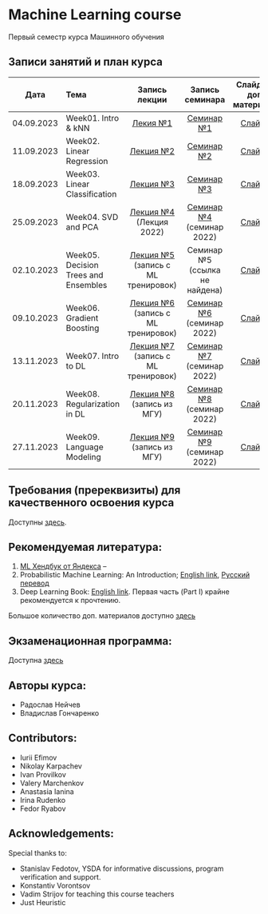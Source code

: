 # Machine Learning course

Первый семестр курса Машинного обучения

## Записи занятий и план курса

| Дата   | Тема                | Запись лекции | Запись семинара | Слайды и доп. материалы | Домашнее задание                  | Дедлайн          | Комментарии |
|:------:|:-----------------------|:------------:|:------------:|:-----------------------:|:------------------------:|:----------------------:|:----------------------:|
| 04.09.2023 | Week01. Intro & kNN| [Лекия №1](https://www.youtube.com/watch?v=7KNqvYwPvSc&list=PLJR10EXrBaAtTCcgu58A_-wMoHYWW-_ev&index=1)  | [Семинар №1](https://www.youtube.com/watch?v=PKlVqALjV4Q&list=PLJR10EXrBaAtTCcgu58A_-wMoHYWW-_ev&index=2) | [Слайды](./week0_01_naive_bayes/lect001_intro_knn_naive_bayes.pdf) | [hw01_knn](./homeworks/hw01_knn) | 
| 11.09.2023 | Week02. Linear Regression| [Лекция №2](https://www.youtube.com/watch?v=q88RNRbQuqQ&list=PLJR10EXrBaAtTCcgu58A_-wMoHYWW-_ev&index=3) | [Семинар №2](https://www.youtube.com/watch?v=Ty_eDpm9bDY&list=PLJR10EXrBaAtTCcgu58A_-wMoHYWW-_ev&index=4) | [Слайды](./week0_02_linear_reg/lect002_linear_regression.pdf) | [hw02_laplace](./homeworks/hw02_laplace) | | 
| 18.09.2023 | Week03. Linear Classification| [Лекция №3](https://www.youtube.com/watch?v=uMqNy2CI-xE&list=PLJR10EXrBaAtTCcgu58A_-wMoHYWW-_ev&index=5) | [Семинар №3](https://www.youtube.com/watch?v=P-VnVv3QeMw&list=PLJR10EXrBaAtTCcgu58A_-wMoHYWW-_ev&index=6)| [Слайды](./week0_03_linear_classification/ml-course_lect003_logistic_regression.pdf) | [hw03_derivatives](./homeworks/hw03_derivatives) | | | 
| 25.09.2023 | Week04. SVD and PCA| [Лекция №4](https://youtu.be/mlA-XxC9Ugg) (Лекция 2022) | [Семинар №4](https://youtu.be/z-JqKoyHHRI) (семинар 2022) | [Слайды](./week0_04_svm_pca/ml-course_lect004_svm_pca.pdf) | [hw04_power_iteration](./homeworks/hw04_power_iteration) | | 
| 02.10.2023 | Week05. Decision Trees and Ensembles| [Лекция №5](https://www.youtube.com/live/rBIVch1h5qc?si=qHexQqBk8o_13JqH) (запись с ML тренировок)| Cеминар №5 (ссылка не найдена)| [Слайды](https://github.com/girafe-ai/ml-course/blob/23f_yandex_ml_trainings/step04_trees_and_forests/lect004_trees_and_ensembles.pdf) | [hw05_bagging_and_oob](./homeworks/hw05_bagging_and_oob) | | 
| 09.10.2023 | Week06. Gradient Boosting| [Лекция №6](https://www.youtube.com/live/DqUtGa99_H8?si=oeOCElk1_Ngfbtsx) (запись с ML тренировок) | [Семинар №6](https://youtu.be/4vo39B6M270) (семинар 2022)| [Слайды](https://github.com/girafe-ai/ml-course/blob/23f_yandex_ml_trainings/step05_gradient_boosting/lect005_boosting.pdf) | [hw06_boosting](./homeworks/hw06_boosting) | | 
| 13.11.2023 | Week07. Intro to DL| [Лекция №7](https://www.youtube.com/live/lK1JumpenyU?si=3mq_JpShTvZGJVdV) (запись с ML тренировок) | [Семинар №7](https://youtu.be/0WMAfRuFHy8) (семинар 2022)| [Слайды](https://github.com/girafe-ai/ml-course/blob/23f_yandex_ml_trainings/step06_intro_to_dl/lect006_intro_to_dl.pdf) | [hw07_mnist_classification](./homeworks/hw07_mnist_classification) | | 
| 20.11.2023 | Week08. Regularization in DL| [Лекция №8](https://youtu.be/xaAwFXj8teo?si=Da2fO1iqBvmR1myY) (запись из МГУ)| [Семинар №8](https://youtu.be/tq-mmdsW5QI) (семинар 2022)| [Слайды](./week0_08_optimization_and_regularization/lect_optimization_regularization.pdf) | [hw08_nn_from_scratch](./homeworks/hw08_nn_from_scratch) | | 
| 27.11.2023 | Week09. Language Modeling| [Лекция №9](https://youtu.be/W9LU7rfW5h4?si=nLYlflduS9dvn4Q0) (запись из МГУ) | [Семинар №9](https://youtu.be/KOIEozoCQo0) (семинар 2022)| [Слайды](./week0_09_recurrent/lect009_language_modeling.pdf) | [hw09_poetry](./homeworks/hw08_nn_from_scratch) | | 


## Требования (пререквизиты) для качественного освоения курса
Доступны [здесь](./prerequisites.md).

## Рекомендуемая литература:
1. [ML Хендбук от Яндекса](https://academy.yandex.ru/dataschool/book) –
2. Probabilistic Machine Learning: An Introduction; [English link](https://probml.github.io/pml-book/book1.html), [Русский перевод](https://dmkpress.com/catalog/computer/data/978-5-93700-119-1/)
3. Deep Learning Book: [English link](https://www.deeplearningbook.org/). Первая часть (Part I) крайне рекомендуется к прочтению.
 
Большое количество доп. материалов доступно [здесь](https://github.com/girafe-ai/ml-course/blob/23f_basic/extra_materials.md)

## Экзаменационная программа:
Доступна [здесь](./exam_program.md)


## Авторы курса:
* Радослав Нейчев
* Владислав Гончаренко

## Contributors:
* Iurii Efimov
* Nikolay Karpachev
* Ivan Provilkov
* Valery Marchenkov
* Anastasia Ianina
* Irina Rudenko
* Fedor Ryabov

## Acknowledgements:
Special thanks to:
* Stanislav Fedotov, YSDA for informative discussions, program verification and support.
* Konstantiv Vorontsov
* Vadim Strijov for teaching this course teachers
* Just Heuristic




